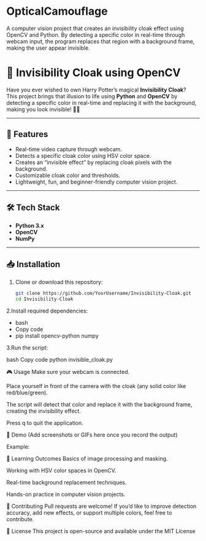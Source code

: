 # OpticalCamouflage
A computer vision project that creates an invisibility cloak effect using OpenCV and Python. By detecting a specific color in real-time through webcam input, the program replaces that region with a background frame, making the user appear invisible.
# 🧥 Invisibility Cloak using OpenCV

Have you ever wished to own Harry Potter’s magical **Invisibility Cloak**?  
This project brings that illusion to life using **Python** and **OpenCV** by detecting a specific color in real-time and replacing it with the background, making you look invisible! 🎩✨

---

## 🚀 Features
- Real-time video capture through webcam.
- Detects a specific cloak color using HSV color space.
- Creates an “invisible effect” by replacing cloak pixels with the background.
- Customizable cloak color and thresholds.
- Lightweight, fun, and beginner-friendly computer vision project.

---

## 🛠️ Tech Stack
- **Python 3.x**
- **OpenCV**
- **NumPy**

---

## 📥 Installation

1. Clone or download this repository:
   ```bash
   git clone https://github.com/YourUsername/Invisibility-Cloak.git
   cd Invisibility-Cloak
2.Install required dependencies:

- bash
- Copy code
- pip install opencv-python numpy

3.Run the script:

bash
Copy code
python invisible_cloak.py

🎮 Usage
Make sure your webcam is connected.

Place yourself in front of the camera with the cloak (any solid color like red/blue/green).

The script will detect that color and replace it with the background frame, creating the invisibility effect.

Press q to quit the application.

📸 Demo
(Add screenshots or GIFs here once you record the output)

Example:

🎯 Learning Outcomes
Basics of image processing and masking.

Working with HSV color spaces in OpenCV.

Real-time background replacement techniques.

Hands-on practice in computer vision projects.

🤝 Contributing
Pull requests are welcome! If you’d like to improve detection accuracy, add new effects, or support multiple colors, feel free to contribute.

📄 License
This project is open-source and available under the MIT License
